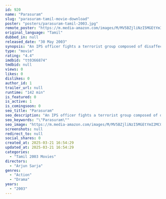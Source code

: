 ```yaml
---
id: 920
name: "Parasuram"
slug: "parasuram-tamil-movie-download"
poster: "posters/parasuram-tamil-2003.jpg"
remote_poster: "https://m.media-amazon.com/images/M/MV5BZjliNzI5MGEtYmI2MC00MmFjLTkxYjctZWQ2N2ZlNmU1ZDM4XkEyXkFqcGdeQXVyMTEzNzg0Mjkx._V1_SX300.jpg"
original_language: "Tamil"
dubbed_in: null
released_date: "30 May 2003"
synopsis: "An IPS officer fights a terrorist group composed of disaffected youth."
type: "movie"
rating: "4.4"
imdbid: "tt0366874"
tmdbid: null
views: 0
likes: 0
dislikes: 0
author_id: 1
trailer_url: null
runtime: "142 min"
is_featured: 0
is_active: 1
is_comingsoon: 0
seo_title: "Parasuram"
seo_description: "An IPS officer fights a terrorist group composed of disaffected youth."
seo_keywords: "\"Parasuram\""
seo_image: "https://m.media-amazon.com/images/M/MV5BZjliNzI5MGEtYmI2MC00MmFjLTkxYjctZWQ2N2ZlNmU1ZDM4XkEyXkFqcGdeQXVyMTEzNzg0Mjkx._V1_SX300.jpg"
screenshots: null
redirect_to: null
social_shares: 0
created_at: 2025-03-21 16:54:29
updated_at: 2025-03-21 16:54:29
categories:
  - "Tamil 2003 Movies"
directors:
  - "Arjun Sarja"
genres:
  - "Action"
  - "Drama"
years:
  - "2003"
---
```

